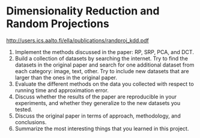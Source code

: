 # Dimensionality Reduction and Random Projections
http://users.ics.aalto.fi/ella/publications/randproj_kdd.pdf

1. Implement the methods discussed in the paper: RP, SRP, PCA, and DCT.
2. Build a collection of datasets by searching the internet. Try to find the datasets in the original
paper and search for one additional dataset from each category: image, text, other. Try to
include new datasets that are larger than the ones in the original paper.
3. Evaluate the different methods on the data you collected with respect to running time and
approximation error.
4. Discuss whether the results of the paper are reproducible in your experiments, and whether they
generalize to the new datasets you tested.
5. Discuss the original paper in terms of approach, methodology, and conclusions.
6. Summarize the most interesting things that you learned in this project.
